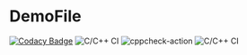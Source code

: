 # DemoFile

[![Codacy Badge](https://api.codacy.com/project/badge/Grade/a21bcd944fae444e9493340c660d3b00)](https://app.codacy.com/manual/99002689/DemoFile?utm_source=github.com&utm_medium=referral&utm_content=99002689/DemoFile&utm_campaign=Badge_Grade_Dashboard)
![C/C++ CI](https://github.com/99002689/DemoFile/workflows/C/C++%20CI/badge.svg)
![cppcheck-action](https://github.com/99002689/DemoFile/workflows/cppcheck-action/badge.svg)
![C/C++ CI](https://github.com/99002689/DemoFile/workflows/C/C++%20CI/badge.svg)
